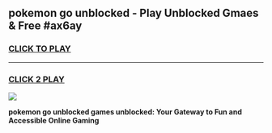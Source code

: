 
## pokemon go unblocked - Play Unblocked Gmaes & Free #ax6ay
<h3>
<a href="https://news.freeplayer.one?title=pokemon_go_unblocked&ref=24F">CLICK TO PLAY</a></h3>
<hr>

<h3>
<a href="https://news.freeplayer.one?title=pokemon_go_unblocked&ref=24F">CLICK 2 PLAY</a>
  
</h3>

<a href="https://news.freeplayer.one?title=pokemon_go_unblocked&ref=24F/"><img src="https://clearcache.store/games.png"></a>


**pokemon go unblocked games unblocked: Your Gateway to Fun and Accessible Online Gaming**
